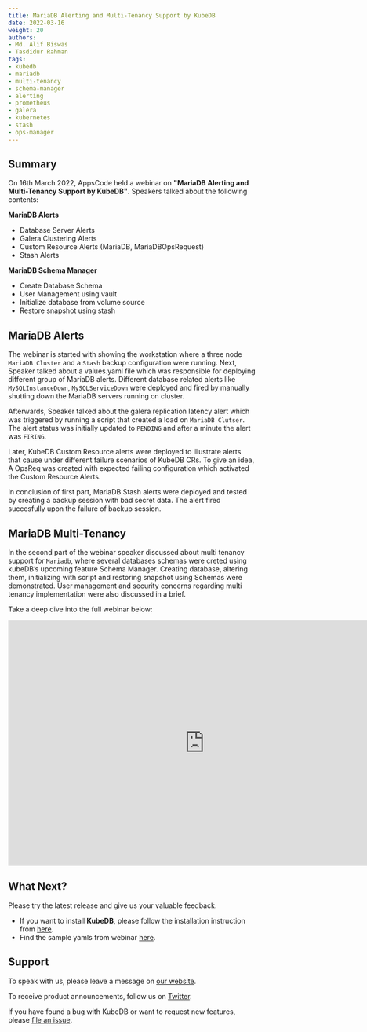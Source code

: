 ```yaml
---
title: MariaDB Alerting and Multi-Tenancy Support by KubeDB
date: 2022-03-16
weight: 20
authors:
- Md. Alif Biswas
- Tasdidur Rahman
tags:
- kubedb
- mariadb
- multi-tenancy
- schema-manager
- alerting
- prometheus
- galera
- kubernetes
- stash
- ops-manager
---
```


## Summary

On 16th March 2022, AppsCode held a webinar on **"MariaDB Alerting and Multi-Tenancy Support by KubeDB"**. Speakers talked about the following contents:

**MariaDB Alerts**
- Database Server Alerts
- Galera Clustering Alerts
- Custom Resource Alerts (MariaDB, MariaDBOpsRequest)
- Stash Alerts

**MariaDB Schema Manager**
- Create Database Schema
- User Management using vault
- Initialize database from volume source
- Restore snapshot using stash


## MariaDB Alerts

The webinar is started with showing the workstation where a three node `MariaDB Cluster` and a `Stash` backup configuration were running. Next, Speaker talked about a values.yaml file which was responsible for deploying different group of MariaDB alerts. Different database related alerts like `MySQLInstanceDown`, `MySQLServiceDown` were deployed and fired by manually shutting down the MariaDB servers running on cluster. 

Afterwards, Speaker talked about the galera replication latency alert which was triggered by running a script that created a load on `MariaDB Clutser`. The alert status was initially updated to `PENDING` and after a minute the alert was `FIRING`.

Later, KubeDB Custom Resource alerts were deployed to illustrate alerts that cause under different failure scenarios of KubeDB CRs. To give an idea, A OpsReq was created with expected failing configuration which activated the Custom Resource Alerts.

In conclusion of first part, MariaDB Stash alerts were deployed and tested by creating a backup session with bad secret data. The alert fired succesfully upon the failure of backup session.


## MariaDB Multi-Tenancy 

In the second part of the webinar speaker discussed about multi tenancy support for `Mariadb`, where several databases schemas were creted using kubeDB’s upcoming feature Schema Manager. Creating database, altering them, initializing with script and restoring snapshot using Schemas were demonstrated. User management and security concerns regarding multi tenancy implementation were also discussed in a brief.


Take a deep dive into the full webinar below:

<iframe style="height: 500px; width: 800px" src="https://youtube.com/embed/P8l2v6-yCHU" title="YouTube video player" frameborder="0" allow="accelerometer; autoplay; clipboard-write; encrypted-media; gyroscope; picture-in-picture" allowfullscreen></iframe>

## What Next?

Please try the latest release and give us your valuable feedback.

* If you want to install **KubeDB**, please follow the installation instruction from [here](https://kubedb.com/docs/v2022.02.22/setup/).
* Find the sample yamls from webinar [here](https://github.com/kubedb/project/tree/master/demo/mariadb/webinar-2022.03.16).


## Support

To speak with us, please leave a message on [our website](https://appscode.com/contact/).

To receive product announcements, follow us on [Twitter](https://twitter.com/KubeVault).

If you have found a bug with KubeDB or want to request new features, please [file an issue](https://github.com/kubedb/project/issues/new).
